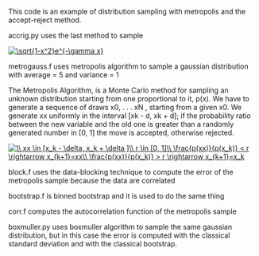 This code is an example of distribution sampling with metropolis and the accept-reject method.



accrig.py uses the last method to sample

<a href="https://www.codecogs.com/eqnedit.php?latex=\sqrt{1-x^2}e^{-\gamma&space;x}" target="_blank"><img src="https://latex.codecogs.com/gif.latex?\sqrt{1-x^2}e^{-\gamma&space;x}" title="\sqrt{1-x^2}e^{-\gamma x}" /></a>

metrogauss.f uses metropolis algorithm to sample a gaussian distribution with average = 5 and variance = 1


The Metropolis Algorithm, is a Monte Carlo method for sampling an unknown distribution starting from one proportional to it, p(x).
We have to generate a sequence of draws x0, . . . xN , starting from a given x0. We generate xx uniformly in the interval [xk - d, xk + d];
if the probability ratio between the new variable and the old one is greater than a randomly generated number in [0, 1] the move is accepted, otherwise rejected.

<a href="https://www.codecogs.com/eqnedit.php?latex=\\&space;xx&space;\in&space;[x_k&space;-&space;\delta,&space;x_k&space;&plus;&space;\delta&space;]\\&space;r&space;\in&space;[0,&space;1]\\&space;\frac{p(xx)}{p(x_k)}&space;<&space;r&space;\rightarrow&space;x_{k&plus;1}=xx\\&space;\frac{p(xx)}{p(x_k)}&space;>&space;r&space;\rightarrow&space;x_{k&plus;1}=x_k" target="_blank"><img src="https://latex.codecogs.com/gif.latex?\\&space;xx&space;\in&space;[x_k&space;-&space;\delta,&space;x_k&space;&plus;&space;\delta&space;]\\&space;r&space;\in&space;[0,&space;1]\\&space;\frac{p(xx)}{p(x_k)}&space;<&space;r&space;\rightarrow&space;x_{k&plus;1}=xx\\&space;\frac{p(xx)}{p(x_k)}&space;>&space;r&space;\rightarrow&space;x_{k&plus;1}=x_k" title="\\ xx \in [x_k - \delta, x_k + \delta ]\\ r \in [0, 1]\\ \frac{p(xx)}{p(x_k)} < r \rightarrow x_{k+1}=xx\\ \frac{p(xx)}{p(x_k)} > r \rightarrow x_{k+1}=x_k" /></a>

block.f uses the data-blocking technique to compute the error of the metropolis sample because the data are correlated


bootstrap.f is binned bootstrap and it is used to do the same thing


corr.f computes the autocorrelation function of the metropolis sample


boxmuller.py uses boxmuller algorithm to sample the same gaussian distribution, but in this case the error is computed with the classical standard deviation and with the classical bootstrap.
